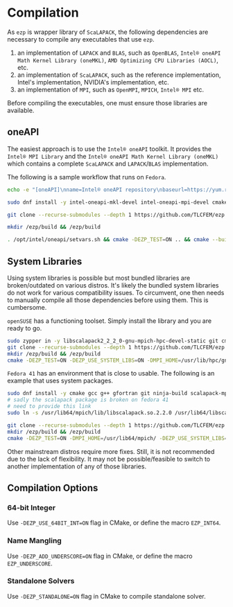 # Compilation

As `ezp` is wrapper library of `ScaLAPACK`, the following dependencies are necessary to compile any executables that use `ezp`.

1. an implementation of `LAPACK` and `BLAS`, such as `OpenBLAS`, `Intel® oneAPI Math Kernel Library (oneMKL)`, `AMD Optimizing CPU Libraries (AOCL)`, etc.
2. an implementation of `ScaLAPACK`, such as the reference implementation, Intel's implementation, NVIDIA's implementation, etc.
3. an implementation of `MPI`, such as `OpenMPI`, `MPICH`, `Intel® MPI` etc.

Before compiling the executables, one must ensure those libraries are available.

## oneAPI

The easiest approach is to use the `Intel® oneAPI` toolkit.
It provides the `Intel® MPI Library` and the `Intel® oneAPI Math Kernel Library (oneMKL)` which contains a complete `ScaLAPACK` and `LAPACK`/`BLAS` implementation.

The following is a sample workflow that runs on `Fedora`.

```bash
echo -e "[oneAPI]\nname=Intel® oneAPI repository\nbaseurl=https://yum.repos.intel.com/oneapi\nenabled=1\ngpgcheck=1\nrepo_gpgcheck=1\ngpgkey=https://yum.repos.intel.com/intel-gpg-keys/GPG-PUB-KEY-INTEL-SW-PRODUCTS.PUB" > /etc/yum.repos.d/oneAPI.repo

sudo dnf install -y intel-oneapi-mkl-devel intel-oneapi-mpi-devel cmake gcc g++ gfortran git ninja-build

git clone --recurse-submodules --depth 1 https://github.com/TLCFEM/ezp.git

mkdir /ezp/build && /ezp/build

. /opt/intel/oneapi/setvars.sh && cmake -DEZP_TEST=ON .. && cmake --build . --config Release
```

## System Libraries

Using system libraries is possible but most bundled libraries are broken/outdated on various distros.
It's likely the bundled system libraries do not work for various compatibility issues.
To circumvent, one then needs to manually compile all those dependencies before using them.
This is cumbersome.

`openSUSE` has a functioning toolset.
Simply install the library and you are ready to go.

```bash
sudo zypper in -y libscalapack2_2_2_0-gnu-mpich-hpc-devel-static git cmake
git clone --recurse-submodules --depth 1 https://github.com/TLCFEM/ezp.git
mkdir /ezp/build && /ezp/build
cmake -DEZP_TEST=ON -DEZP_USE_SYSTEM_LIBS=ON -DMPI_HOME=/usr/lib/hpc/gnu14/mpi/mpich/4.3.0/ -DCMAKE_PREFIX_PATH="/usr/lib/hpc/gnu14/mpich/scalapack/2.2.0/lib64/;/usr/lib/hpc/gnu14/openblas/0.3.29/lib64/" .. && cmake --build . --config Release
```

`Fedora 41` has an environment that is close to usable.
The following is an example that uses system packages.

```bash
sudo dnf install -y cmake gcc g++ gfortran git ninja-build scalapack-mpich-devel flexiblas-devel
# sadly the scalapack package is broken on fedora 41
# need to provide this link
sudo ln -s /usr/lib64/mpich/lib/libscalapack.so.2.2.0 /usr/lib64/libscalapack.so.2.2.0

git clone --recurse-submodules --depth 1 https://github.com/TLCFEM/ezp.git
mkdir /ezp/build && /ezp/build
cmake -DEZP_TEST=ON -DMPI_HOME=/usr/lib64/mpich/ -DEZP_USE_SYSTEM_LIBS=ON .. && cmake --build . --config Release
```

Other mainstream distros require more fixes.
Still, it is not recommended due to the lack of flexibility.
It may not be possible/feasible to switch to another implementation of any of those libraries.

## Compilation Options

### 64-bit Integer

Use `-DEZP_USE_64BIT_INT=ON` flag in CMake, or define the macro `EZP_INT64`.

### Name Mangling

Use `-DEZP_ADD_UNDERSCORE=ON` flag in CMake, or define the macro `EZP_UNDERSCORE`.

### Standalone Solvers

Use `-DEZP_STANDALONE=ON` flag in CMake to compile standalone solver.
